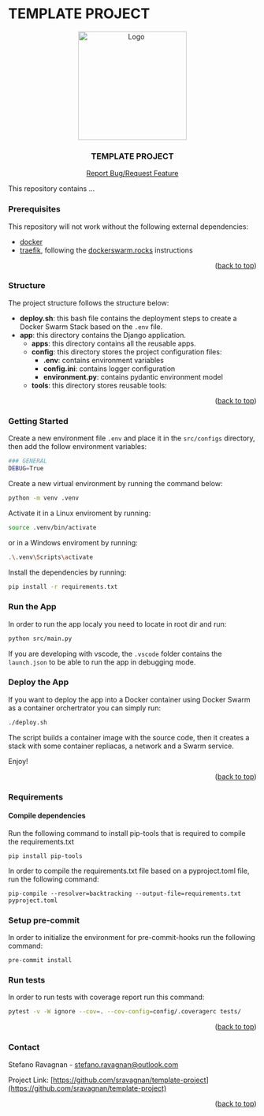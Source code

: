 # TEMPLATE PROJECT

<div align="center">
  <a href="https://www.enyr.eu/">
    <img src="" alt="Logo" width="220">
  </a>

  <h3 align="center"> TEMPLATE PROJECT</h3>

  <p align="center">
    <a href="https://github.com/sravagnan/template-project/issues">Report Bug/Request Feature</a>
  </p>
</div>

This repository contains ...

### Prerequisites

This repository will not work without the following external dependencies:

* [docker ](https://docs.docker.com/engine/install/)
* [traefik](https://traefik.io/), following the [dockerswarm.rocks](https://dockerswarm.rocks/traefik/) instructions

<p align="right">(<a href="#top">back to top</a>)</p>

### Structure

The project structure follows the structure below:

- **deploy.sh**: this bash file contains the deployment steps to create a Docker Swarm Stack based on the `.env` file.
- **app**: this directory contains the Django application.
    - **apps**: this directory contains all the reusable apps.
    - **config**: this directory stores the project configuration files:
        - **.env**: contains environment variables
        - **config.ini**: contains logger configuration
        - **environment.py**: contains pydantic environment model
    - **tools**: this directory stores reusable tools:

<p align="right">(<a href="#top">back to top</a>)</p>

### Getting Started

Create a new environment file `.env` and place it in the `src/configs` directory, then add the follow environment variables:

```sh
### GENERAL
DEBUG=True
```

Create a new virtual environment by running the command below:

```sh
python -m venv .venv
```

Activate it in a Linux enviroment by running:

```sh
source .venv/bin/activate
```

or in a Windows enviroment by running:

```sh
.\.venv\Scripts\activate
```

Install the dependencies by running:

```sh
pip install -r requirements.txt
```

### Run the App

In order to run the app localy you need to locate in root dir and run:

```sh
python src/main.py
```

If you are developing with vscode, the `.vscode` folder contains the `launch.json` to be able to run the app in debugging mode.

### Deploy the App

If you want to deploy the app into a Docker container using Docker Swarm as a container orchertrator you can simply run:

```sh
./deploy.sh
```

The script builds a container image with the source code, then it creates a stack with some container repliacas, a network and a Swarm service.

Enjoy!

<p align="right">(<a href="#top">back to top</a>)</p>

### Requirements

#### Compile dependencies

Run the following command to install pip-tools that is required to compile the requirements.txt

```shell
pip install pip-tools
```

In order to compile the requirements.txt file based on a pyproject.toml file, run the following command:

```shell
pip-compile --resolver=backtracking --output-file=requirements.txt pyproject.toml
```

### Setup pre-commit

In order to initialize the environment for pre-commit-hooks run the following command:

```shell
pre-commit install
```

### Run tests

In order to run tests with coverage report run this command:

```sh
pytest -v -W ignore --cov=. --cov-config=config/.coveragerc tests/
```


<p align="right">(<a href="#top">back to top</a>)</p>

### Contact

Stefano Ravagnan - stefano.ravagnan@outlook.com

Project Link: [https://github.com/sravagnan/template-project](https://github.com/sravagnan/template-project)

<p align="right">(<a href="#top">back to top</a>)</p>
